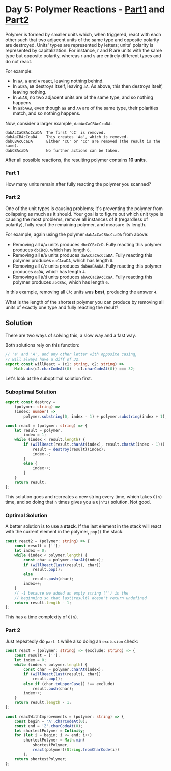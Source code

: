 # Day 5: Polymer Reactions - [Part1](5.ts) and [Part2](5b.ts)
Polymer is formed by smaller units which, when triggered, react with each other such that two adjacent units of the same type and opposite polarity are destroyed. Units' types are represented by letters; units' polarity is represented by capitalization. For instance, r and R are units with the same type but opposite polarity, whereas r and s are entirely different types and do not react.

For example:

* In `aA`, `a` and `A` react, leaving nothing behind.
* In `abBA`, `bB` destroys itself, leaving `aA`. As above, this then destroys itself, leaving nothing.
* In `abAB`, no two adjacent units are of the same type, and so nothing happens.
* In `aabAAB`, even though `aa` and `AA` are of the same type, their polarities match, and so nothing happens.

Now, consider a larger example, `dabAcCaCBAcCcaDA`:

```
dabAcCaCBAcCcaDA  The first 'cC' is removed.
dabAaCBAcCcaDA    This creates 'Aa', which is removed.
dabCBAcCcaDA      Either 'cC' or 'Cc' are removed (the result is the same).
dabCBAcaDA        No further actions can be taken.
```

After all possible reactions, the resulting polymer contains **10 units**.

### Part 1
How many units remain after fully reacting the polymer you scanned?

### Part 2
One of the unit types is causing problems; it's preventing the polymer from collapsing as much as it should. Your goal is to figure out which unit type is causing the most problems, remove all instances of it (regardless of polarity), fully react the remaining polymer, and measure its length.

For example, again using the polymer `dabAcCaCBAcCcaDA` from above:

* Removing all `A`/`a` units produces `dbcCCBcCcD`. Fully reacting this polymer produces `dbCBcD`, which has length `6`.
* Removing all `B`/`b` units produces `daAcCaCAcCcaDA`. Fully reacting this polymer produces `daCAcaDA`, which has length `8`.
* Removing all `C`/`c` units produces `dabAaBAaDA`. Fully reacting this polymer produces `daDA`, which has length `4`.
* Removing all `D`/`d` units produces `abAcCaCBAcCcaA`. Fully reacting this polymer produces `abCBAc`, which has length `6`.

In this example, removing all `C`/`c` units was **best**, producing the answer `4`.

What is the length of the shortest polymer you can produce by removing all units of exactly one type and fully reacting the result?

## Solution
There are two ways of solving this, a slow way and a fast way.

Both solutions rely on this function:

```typescript
// 'a' and 'A', and any other letter with opposite casing,
// will always have a diff of 32.
export const willReact = (c1: string, c2: string) =>
    Math.abs(c2.charCodeAt(0) - c1.charCodeAt(0)) === 32;
```

Let's look at the suboptimal solution first.

### Suboptimal Solution
```typescript
export const destroy =
    (polymer: string) =>
    (index: number) =>
        polymer.substring(0, index - 1) + polymer.substring(index + 1);

const react = (polymer: string) => {
    let result = polymer,
        index = 1;
    while (index < result.length) {
        if (willReact(result.charAt(index), result.charAt(index - 1))) {
            result = destroy(result)(index);
            index--;
        }
        else {
            index++;
        }
    }
    return result;
};
```

This solution goes and recreates a new string every time, which takes `O(n)` time, and so doing that `n` times gives you a `O(n^2)` solution. Not good.

### Optimal Solution
A better solution is to use a **stack**. If the last element in the stack will react with the current element in the polymer, `pop()` the stack. 

```typescript
const react2 = (polymer: string) => {
    const result = [''];
    let index = 0;
    while (index < polymer.length) {
        const char = polymer.charAt(index);
        if (willReact(last(result), char))
            result.pop();
        else
            result.push(char);
        index++;
    }
    // -1 because we added an empty string ('') in the
    // beginning so that last(result) doesn't return undefined
    return result.length - 1;
};
```
This has a time complexity of `O(n)`.

### Part 2
Just repeatedly do `part 1` while also doing an `exclusion` check:

```typescript
const react = (polymer: string) => (exclude: string) => {
    const result = [''];
    let index = 0;
    while (index < polymer.length) {
        const char = polymer.charAt(index);
        if (willReact(last(result), char))
            result.pop();
        else if (char.toUpperCase() !== exclude)
            result.push(char);
        index++;
    }
    return result.length - 1;
};

const reactWithImprovements = (polymer: string) => {
    const begin = 'A'.charCodeAt(0);
    const end = 'Z'.charCodeAt(0);
    let shortestPolymer = Infinity;
    for (let i = begin; i <= end; i++)
        shortestPolymer = Math.min(
            shortestPolymer,
            react(polymer)(String.fromCharCode(i))
        );
    return shortestPolymer;
};
```